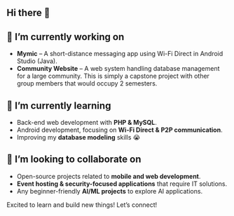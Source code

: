 ## Hi there 👋

## 🔭 I’m currently working on 
- **Mymic** – A short-distance messaging app using Wi-Fi Direct in Android Studio (Java).  
- **Community Website** – A web system handling database management for a large community. This is simply a capstone project with other group members that would occupy 2 semesters.

## 🌱 I’m currently learning  
- Back-end web development with **PHP & MySQL**.  
- Android development, focusing on **Wi-Fi Direct & P2P communication**.  
- Improving my **database modeling** skills 😭

## 👯 I’m looking to collaborate on  
- Open-source projects related to **mobile and web development**.  
- **Event hosting & security-focused applications** that require IT solutions.  
- Any beginner-friendly **AI/ML projects** to explore AI applications.  

Excited to learn and build new things! Let’s connect!  
